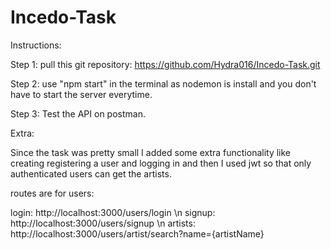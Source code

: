# Incedo-Task

Instructions:

Step 1:
pull this git repository:
https://github.com/Hydra016/Incedo-Task.git

Step 2:
use "npm start" in the terminal as nodemon is install and you don't have to start the server everytime.

Step 3:
Test the API on postman. 

Extra:

Since the task was pretty small I added some extra functionality like creating registering a user and logging in and then I used jwt so that only authenticated users can get the artists.

routes are for users:

login: http://localhost:3000/users/login \n
signup: http://localhost:3000/users/signup \n
artists: http://localhost:3000/users/artist/search?name={artistName}


